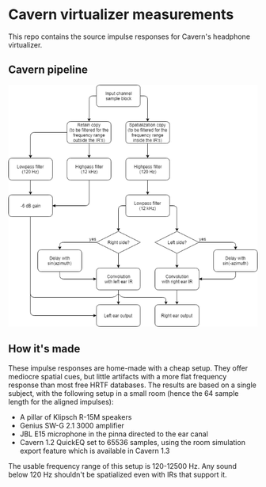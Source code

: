 # Cavern virtualizer measurements
This repo contains the source impulse responses for Cavern's headphone
virtualizer.

## Cavern pipeline
![Cavern pipeline](Cavern%20pipeline.png)

## How it's made
These impulse responses are home-made with a cheap setup. They offer mediocre
spatial cues, but little artifacts with a more flat frequency response than most
free HRTF databases. The results are based on a single subject, with the
following setup in a small room (hence the 64 sample length for the aligned
impulses):
* A pillar of Klipsch R-15M speakers
* Genius SW-G 2.1 3000 amplifier
* JBL E15 microphone in the pinna directed to the ear canal
* Cavern 1.2 QuickEQ set to 65536 samples, using the room simulation export
feature which is available in Cavern 1.3

The usable frequency range of this setup is 120-12500 Hz. Any sound below 120 Hz
shouldn't be spatialized even with IRs that support it.
